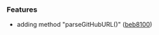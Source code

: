 
### Features

* adding method "parseGitHubURL()" ([beb8100](https://github.com/aversini/teeny-js-utilities/commit/beb8100c0c262f3a93a43d7a7087c8f1d7208237))


